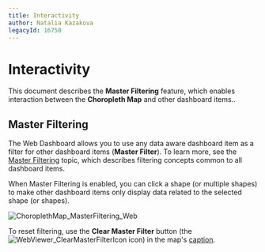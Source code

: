 ```yaml
---
title: Interactivity
author: Natalia Kazakova
legacyId: 16750
---
```

# Interactivity
This document describes the **Master Filtering** feature, which enables interaction between the **Choropleth Map** and other dashboard items..

## Master Filtering
The Web Dashboard allows you to use any data aware dashboard item as a filter for other dashboard items (**Master Filter**). To learn more, see the [Master Filtering](../../data-presentation/master-filtering.md) topic, which describes filtering concepts common to all dashboard items.

When Master Filtering is enabled, you can click a shape (or multiple shapes) to make other dashboard items only display data related to the selected shape (or shapes).

![ChoroplethMap_MasterFiltering_Web](../../../../images/img22519.png)

To reset filtering, use the **Clear Master Filter** button (the ![WebViewer_ClearMasterFilterIcon](../../../../images/img22461.png) icon) in the map's [caption](../../data-presentation/dashboard-layout.md).